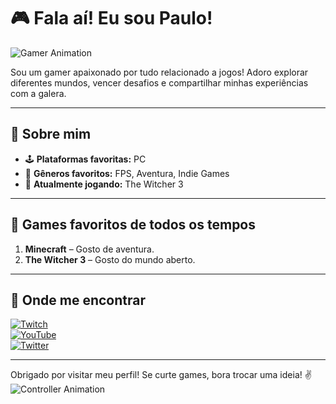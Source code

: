 # 🎮 Fala aí! Eu sou Paulo!

![Gamer Animation](https://media.giphy.com/media/26AHONQ79FdWZhAI0/giphy.gif)

Sou um gamer apaixonado por tudo relacionado a jogos! Adoro explorar diferentes mundos, vencer desafios e compartilhar minhas experiências com a galera.

---

## 👾 Sobre mim
- 🕹️ **Plataformas favoritas:** PC  
- 🌟 **Gêneros favoritos:** FPS, Aventura, Indie Games  
- 🚀 **Atualmente jogando:** The Witcher 3  

---

## 🎯 Games favoritos de todos os tempos
1. **Minecraft** – Gosto de aventura.  
2. **The Witcher 3** – Gosto do mundo aberto.

---

## 🔗 Onde me encontrar
[![Twitch](https://img.shields.io/badge/Twitch-9146FF?style=for-the-badge&logo=twitch&logoColor=white)](https://twitch.tv/seu-usuario)  
[![YouTube](https://img.shields.io/badge/YouTube-FF0000?style=for-the-badge&logo=youtube&logoColor=white)](https://youtube.com/seu-usuario)  
[![Twitter](https://img.shields.io/badge/Twitter-1DA1F2?style=for-the-badge&logo=twitter&logoColor=white)](https://twitter.com/seu-usuario)

---

Obrigado por visitar meu perfil! Se curte games, bora trocar uma ideia! ✌️  
![Controller Animation](https://media.giphy.com/media/xT9IgzoKnwFNmISR8I/giphy.gif)
